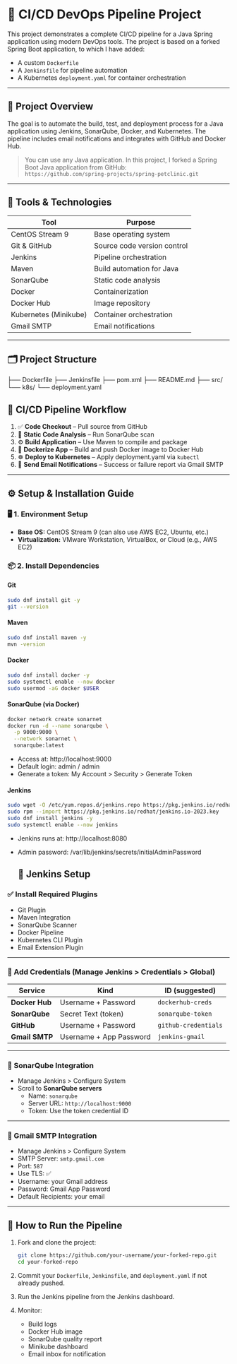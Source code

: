 # 🚀 CI/CD DevOps Pipeline Project

This project demonstrates a complete CI/CD pipeline for a Java Spring application using modern DevOps tools. The project is based on a forked Spring Boot application, to which I have added:

- A custom `Dockerfile`
- A `Jenkinsfile` for pipeline automation
- A Kubernetes `deployment.yaml` for container orchestration

---

## 📌 Project Overview

The goal is to automate the build, test, and deployment process for a Java application using Jenkins, SonarQube, Docker, and Kubernetes. The pipeline includes email notifications and integrates with GitHub and Docker Hub.

> You can use any Java application. In this project, I forked a Spring Boot Java application from GitHub:  
> `https://github.com/spring-projects/spring-petclinic.git`  

---

## 🧰 Tools & Technologies

| Tool           | Purpose                              |
|----------------|--------------------------------------|
| CentOS Stream 9 | Base operating system                |
| Git & GitHub   | Source code version control          |
| Jenkins        | Pipeline orchestration               |
| Maven          | Build automation for Java            |
| SonarQube      | Static code analysis                 |
| Docker         | Containerization                     |
| Docker Hub     | Image repository                     |
| Kubernetes (Minikube) | Container orchestration        |
| Gmail SMTP     | Email notifications                  |

---

## 🗂️ Project Structure

├── Dockerfile ├── Jenkinsfile ├── pom.xml ├── README.md ├── src/ └── k8s/ └── deployment.yaml

## 🔄 CI/CD Pipeline Workflow

1. ✅ **Code Checkout** – Pull source from GitHub
2. 🧪 **Static Code Analysis** – Run SonarQube scan
3. ⚙️ **Build Application** – Use Maven to compile and package
4. 🐳 **Dockerize App** – Build and push Docker image to Docker Hub
5. ☸️ **Deploy to Kubernetes** – Apply deployment.yaml via `kubectl`
6. 📧 **Send Email Notifications** – Success or failure report via Gmail SMTP

---

## ⚙️ Setup & Installation Guide

### 🖥️ 1. Environment Setup

- **Base OS:** CentOS Stream 9 (can also use AWS EC2, Ubuntu, etc.)
- **Virtualization:** VMware Workstation, VirtualBox, or Cloud (e.g., AWS EC2)

### 📦 2. Install Dependencies

#### Git
```bash
sudo dnf install git -y
git --version
```

#### Maven
```bash
sudo dnf install maven -y
mvn -version
```

#### Docker
```bash
sudo dnf install docker -y
sudo systemctl enable --now docker
sudo usermod -aG docker $USER
```

#### SonarQube (via Docker)
```bash
docker network create sonarnet
docker run -d --name sonarqube \
  -p 9000:9000 \
  --network sonarnet \
  sonarqube:latest
```
- Access at: http://localhost:9000
- Default login: admin / admin
- Generate a token: My Account > Security > Generate Token

#### Jenkins
```bash
sudo wget -O /etc/yum.repos.d/jenkins.repo https://pkg.jenkins.io/redhat/jenkins.repo
sudo rpm --import https://pkg.jenkins.io/redhat/jenkins.io-2023.key
sudo dnf install jenkins -y
sudo systemctl enable --now jenkins
```
- Jenkins runs at: http://localhost:8080
- Admin password: /var/lib/jenkins/secrets/initialAdminPassword

  ## 🔌 Jenkins Setup

### ✅ Install Required Plugins

- Git Plugin  
- Maven Integration  
- SonarQube Scanner  
- Docker Pipeline  
- Kubernetes CLI Plugin  
- Email Extension Plugin  

---

### 🔐 Add Credentials (Manage Jenkins > Credentials > Global)

| Service      | Kind                  | ID (suggested)       |
|--------------|-----------------------|----------------------|
| **Docker Hub**  | Username + Password     | `dockerhub-creds`    |
| **SonarQube**   | Secret Text (token)     | `sonarqube-token`    |
| **GitHub**      | Username + Password     | `github-credentials` |
| **Gmail SMTP**  | Username + App Password | `jenkins-gmail`      |

---

### 🔧 SonarQube Integration

- Manage Jenkins > Configure System  
- Scroll to **SonarQube servers**
  - Name: `sonarqube`
  - Server URL: `http://localhost:9000`
  - Token: Use the token credential ID

---

### 📩 Gmail SMTP Integration

- Manage Jenkins > Configure System  
- SMTP Server: `smtp.gmail.com`  
- Port: `587`  
- Use TLS: ✅  
- Username: your Gmail address  
- Password: Gmail App Password  
- Default Recipients: your email

---

## 🚀 How to Run the Pipeline

1. Fork and clone the project:
    ```bash
    git clone https://github.com/your-username/your-forked-repo.git
    cd your-forked-repo
    ```

2. Commit your `Dockerfile`, `Jenkinsfile`, and `deployment.yaml` if not already pushed.

3. Run the Jenkins pipeline from the Jenkins dashboard.

4. Monitor:
   - Build logs  
   - Docker Hub image  
   - SonarQube quality report  
   - Minikube dashboard  
   - Email inbox for notification
